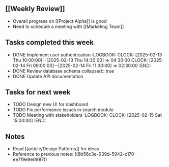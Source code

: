 ## [[Weekly Review]]

- Overall progress on [[Project Alpha]] is good
- Need to schedule a meeting with [[Marketing Team]]

## Tasks completed this week
- DONE Implement user authentication
  :LOGBOOK:
  CLOCK: [2025-02-13 Thu 10:00:00]--[2025-02-13 Thu 14:30:00] =>  04:30:00
  CLOCK: [2025-02-14 Fri 09:00:00]--[2025-02-14 Fri 11:30:00] =>  02:30:00
  :END:
- DONE Review database schema
  collapsed:: true
- DONE Update API documentation

## Tasks for next week
- TODO Design new UI for dashboard
- TODO Fix performance issues in search module
- TODO Meeting with stakeholders
  :LOGBOOK:
  CLOCK: [2025-02-15 Sat 15:00:00]
  :END:

## Notes
- Read [[article/Design Patterns]] for ideas
- Reference to previous notes: ((8b56c3e-639d-5942-c170-ee7f9e9e0987))